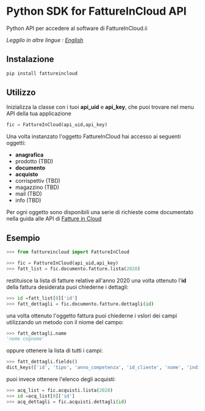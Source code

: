 # Python SDK for FattureInCloud API

Python API per accedere al software di FattureInCloud.ii

*Leggilo in altre lingue : [English](README.md)*

## Instalazione


```bash
pip install fattureincloud
```

## Utilizzo

Inizializza la classe con i tuoi **api_uid** e **api_key**, che puoi trovare nel menu API della tua applicazione

```python
fic = FattureInCloud(api_uid,api_key)
```

Una volta instanzato l'oggetto FattureInCloud hai accesso ai seguenti oggetti:

* **anagrafica**
* prodotto (TBD)
* **documento**
* **acquisto**
* corrispettiv (TBD)
* magazzino (TBD)
* mail (TBD)
* info (TBD)

Per ogni oggetto sono disponibili una serie di richieste come documentato nella guida alle API di [Fatture in Cloud](https://api.fattureincloud.it/v1/documentation/dist/)

## Esempio

```python
>>> from fattureincloud import FattureInCloud

>>> fic = FattureInCloud(api_uid,api_key)
>>> fatt_list = fic.documento.fatture.lista(2020)
```

restituisce la lista di fatture relative all'anno 2020
una volta ottenuto l'**id** della fattura desiderata puoi chiederne i dettagli:

```python
>>> id =fatt_list[0]['id']
>>> fatt_dettagli = fic.documento.fatture.dettagli(id)
```

una volta ottenuto l'oggetto fattura puoi chiederne i vslori dei campi utilizzando un metodo con il niome del campo:

```python
>>> fatt_dettagli.name
'nome cognome'

```
oppure ottenere la lista di tutti i campi:

```python
>>> fatt_dettagli.fields()
dict_keys(['id', 'tipo', 'anno_competenza', 'id_cliente', 'nome', 'indirizzo_via', ...])

```

puoi invece ottenere l'elenco degli acquisti:

```python
>>> acq_list = fic.acquisti.lista(2020)
>>> id =acq_list[0]['id']
>>> acq_dettagli = fic.acquisti.dettagli(id)

```


